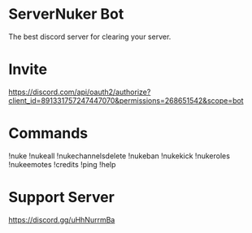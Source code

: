 # ServerNuker Bot
The best discord server for clearing your server.

# Invite
https://discord.com/api/oauth2/authorize?client_id=891331757247447070&permissions=268651542&scope=bot

# Commands
!nuke
!nukeall
!nukechannelsdelete
!nukeban
!nukekick
!nukeroles
!nukeemotes
!credits
!ping
!help

# Support Server
https://discord.gg/uHhNurrmBa
